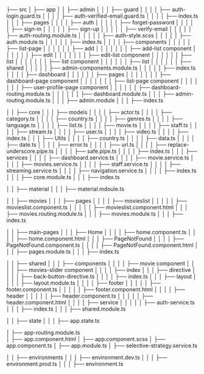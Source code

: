 ├── src
│ ├── app
│ │ ├── admin
│ │ │ ├── guard
│ │ │ │ ├── auth-login.guard.ts
│ │ │ │ ├── auth-verified-email.guard.ts
│ │ │ │ ├── index.ts
│ │ │ ├── pages
│ │ │ │ ├── auth
│ │ │ │ │ ├── forget-password
│ │ │ │ │ ├── sign-in
│ │ │ │ │ ├── sign-up
│ │ │ │ │ ├── verify-email
│ │ │ │ │ ├── auth-routing.module.ts
│ │ │ │ │ ├── auth-style.scss
│ │ │ │ │ ├── auth.module.ts
│ │ │ │ │ ├── index.ts
│ │ │ │ ├── components
│ │ │ │ │ ├── list-page
│ │ │ │ │ │ ├── add
│ │ │ │ │ │ │ ├── add-list component
│ │ │ │ │ │ ├── edit
│ │ │ │ │ │ │ ├── edit-list component
│ │ │ │ │ │ ├── list
│ │ │ │ │ │ │ ├── list component
│ │ │ │ │ │ ├── list
│ │ │ │ │ │ ├── shared
│ │ │ │ │ ├── admin-components.module.ts
│ │ │ │ │ ├── index.ts
│ │ │ │ ├── dashboard
│ │ │ │ │ │ ├── pages
│ │ │ │ │ │ │ ├── dashboard-page component
│ │ │ │ │ │ │ ├── list-page component
│ │ │ │ │ │ │ ├── user-profile-page component
│ │ │ │ │ │ ├── dashboard-routing.module.ts
│ │ │ │ │ │ ├── dashboard.module.ts
│ │ │ ├── admin-routing.module.ts
│ │ │ ├── admin.module
│ │ │ ├── index.ts

│ │ ├── core
│ │ │ ├── models
│ │ │ │ ├── actor.ts
│ │ │ │ ├── category.ts
│ │ │ │ ├── country.ts
│ │ │ │ ├── genres.ts
│ │ │ │ ├── language.ts
│ │ │ │ ├── list.ts
│ │ │ │ ├── movie.ts
│ │ │ │ ├── staff.ts
│ │ │ │ ├── stream.ts
│ │ │ │ ├── user.ts
│ │ │ │ ├── video.ts
│ │ │ │ ├── index.ts
│ │ │ ├── Utils
│ │ │ │ ├── country.ts
│ │ │ │ ├── data.ts
│ │ │ │ ├── date.ts
│ │ │ │ ├── error.ts
│ │ │ │ ├── url.ts
│ │ │ │ ├── replace-underscore.pipe.ts
│ │ │ │ ├── safe.pipe.ts
│ │ │ │ ├── index.ts
│ │ │ ├── services
│ │ │ │ ├── dashboard.service.ts
│ │ │ │ ├── movie.service.ts
│ │ │ │ ├── movies.service.ts
│ │ │ │ ├── staff.service.ts
│ │ │ │ ├── streaming.service.ts
│ │ │ │ ├── navigation.service.ts
│ │ │ │ ├── index.ts
│ │ │ ├── core.module.ts
│ │ │ ├── index.ts

│ │ ├── material
│ │ │ ├── material.mdoule.ts

│ │ ├── movies
│ │ │ ├── pages
│ │ │ │ ├── movieslist
│ │ │ │ │ ├── movieslist.component.ts
│ │ │ │ │ ├── movieslist.component.html
│ │ │ ├── movies.routing.module.ts
│ │ │ ├── movies.module.ts
│ │ │ ├── index.ts

│ │ ├── main-pages
│ │ │ ├── Home
│ │ │ │ ├── home.component.ts
│ │ │ │ ├── home.component.html
│ │ │ ├── PageNotFound
│ │ │ │ ├── PageNotFound.component.ts
│ │ │ │ ├── PageNotFound.component.html
│ │ │ ├── pages.module.ts
│ │ │ ├── index.ts

│ │ ├── shared
│ │ │ ├── components
│ │ │ │ ├── movie component
│ │ │ │ ├── movies-slider component
│ │ │ │ ├── index
│ │ │ ├── directive
│ │ │ │ ├── back-button-directive.ts
│ │ │ │ ├── index.ts
│ │ │ ├── layout
│ │ │ │ ├── layout.module.ts
│ │ │ │ ├── footer
│ │ │ │ │ ├── footer.component.ts
│ │ │ │ │ ├── footer.component.html
│ │ │ │ ├── header
│ │ │ │ │ ├── header.component.ts
│ │ │ │ │ ├── header.component.html
│ │ │ │ ├── service
│ │ │ │ │ ├── auth-service.ts
│ │ │ ├── index.ts
│ │ │ ├── shared.module.ts

│ │ ├── state
│ │ │ ├── app.state.ts

│ ├── app-routing.module.ts  
│ ├── app.component.html
│ ├── app.component.scss
│ ├── app.component.ts
│ ├── app.module.ts
│ ├── selective-strategy.service.ts

│ │ ├── environments
│ │ │ ├── environment.dev.ts
│ │ │ ├── environment.prod.ts
│ │ │ ├── environment.ts
